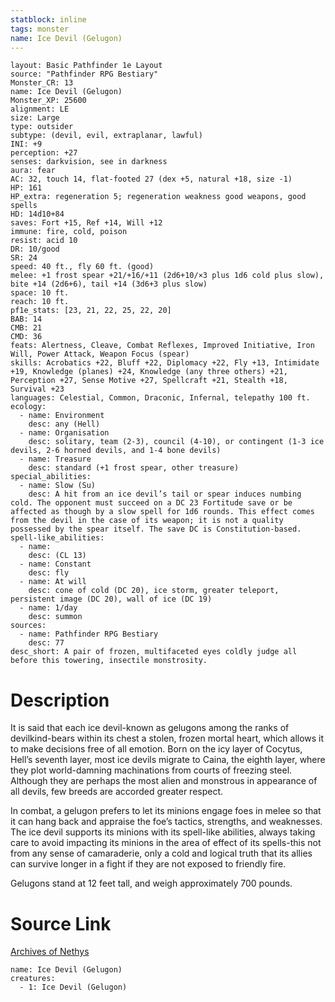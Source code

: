 ```yaml
---
statblock: inline
tags: monster
name: Ice Devil (Gelugon)
---
```

```statblock
layout: Basic Pathfinder 1e Layout
source: "Pathfinder RPG Bestiary"
Monster_CR: 13
name: Ice Devil (Gelugon)
Monster_XP: 25600
alignment: LE
size: Large
type: outsider
subtype: (devil, evil, extraplanar, lawful)
INI: +9
perception: +27
senses: darkvision, see in darkness
aura: fear
AC: 32, touch 14, flat-footed 27 (dex +5, natural +18, size -1)
HP: 161
HP_extra: regeneration 5; regeneration weakness good weapons, good spells
HD: 14d10+84
saves: Fort +15, Ref +14, Will +12
immune: fire, cold, poison
resist: acid 10
DR: 10/good
SR: 24
speed: 40 ft., fly 60 ft. (good)
melee: +1 frost spear +21/+16/+11 (2d6+10/×3 plus 1d6 cold plus slow), bite +14 (2d6+6), tail +14 (3d6+3 plus slow)
space: 10 ft.
reach: 10 ft.
pf1e_stats: [23, 21, 22, 25, 22, 20]
BAB: 14
CMB: 21
CMD: 36
feats: Alertness, Cleave, Combat Reflexes, Improved Initiative, Iron Will, Power Attack, Weapon Focus (spear)
skills: Acrobatics +22, Bluff +22, Diplomacy +22, Fly +13, Intimidate +19, Knowledge (planes) +24, Knowledge (any three others) +21, Perception +27, Sense Motive +27, Spellcraft +21, Stealth +18, Survival +23
languages: Celestial, Common, Draconic, Infernal, telepathy 100 ft.
ecology:
  - name: Environment
    desc: any (Hell)
  - name: Organisation
    desc: solitary, team (2-3), council (4-10), or contingent (1-3 ice devils, 2-6 horned devils, and 1-4 bone devils)
  - name: Treasure
    desc: standard (+1 frost spear, other treasure)
special_abilities:
  - name: Slow (Su)
    desc: A hit from an ice devil’s tail or spear induces numbing cold. The opponent must succeed on a DC 23 Fortitude save or be affected as though by a slow spell for 1d6 rounds. This effect comes from the devil in the case of its weapon; it is not a quality possessed by the spear itself. The save DC is Constitution-based.
spell-like_abilities:
  - name:
    desc: (CL 13)
  - name: Constant
    desc: fly
  - name: At will
    desc: cone of cold (DC 20), ice storm, greater teleport, persistent image (DC 20), wall of ice (DC 19)
  - name: 1/day
    desc: summon
sources:
  - name: Pathfinder RPG Bestiary
    desc: 77
desc_short: A pair of frozen, multifaceted eyes coldly judge all before this towering, insectile monstrosity.
```
# Description
It is said that each ice devil-known as gelugons among the ranks of devilkind-bears within its chest a stolen, frozen mortal heart, which allows it to make decisions free of all emotion. Born on the icy layer of Cocytus, Hell’s seventh layer, most ice devils migrate to Caina, the eighth layer, where they plot world-damning machinations from courts of freezing steel. Although they are perhaps the most alien and monstrous in appearance of all devils, few breeds are accorded greater respect.

In combat, a gelugon prefers to let its minions engage foes in melee so that it can hang back and appraise the foe’s tactics, strengths, and weaknesses. The ice devil supports its minions with its spell-like abilities, always taking care to avoid impacting its minions in the area of effect of its spells-this not from any sense of camaraderie, only a cold and logical truth that its allies can survive longer in a fight if they are not exposed to friendly fire.

Gelugons stand at 12 feet tall, and weigh approximately 700 pounds.
# Source Link
[Archives of Nethys](https://aonprd.com/MonsterDisplay.aspx?ItemName=Ice%20Devil%20(Gelugon))
```encounter-table
name: Ice Devil (Gelugon)
creatures:
  - 1: Ice Devil (Gelugon)
```
